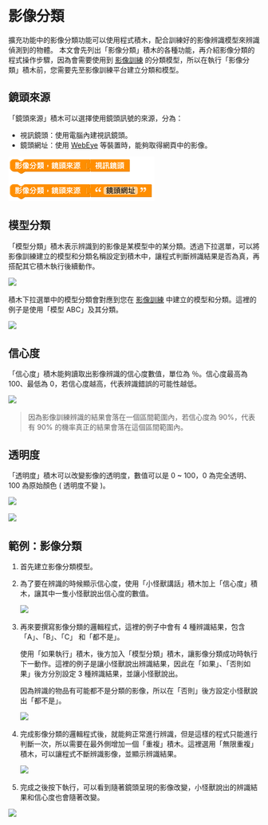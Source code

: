 # 影像分類

擴充功能中的影像分類功能可以使用程式積木，配合訓練好的影像辨識模型來辨識偵測到的物體。
本文會先列出「影像分類」積木的各種功能，再介紹影像分類的程式操作步驟，因為會需要使用到 [影像訓練](https://md.kingkit.codes/s/g0MObOuu7) 的分類模型，所以在執行「影像分類」積木前，您需要先至影像訓練平台建立分類和模型。

## 鏡頭來源

「鏡頭來源」積木可以選擇使用鏡頭訊號的來源，分為：
- 視訊鏡頭：使用電腦內建視訊鏡頭。
- 鏡頭網址：使用 [WebEye](https://store.webduino.io/products?query=webeye) 等裝置時，能夠取得網頁中的影像。

![Web:Bit 影像分類](../../../../media/zh-tw/education/extension/imagemlDetect-blockly-01.png)

## 模型分類

「模型分類」積木表示辨識到的影像是某模型中的某分類。透過下拉選單，可以將影像訓練建立的模型和分類名稱設定到積木中，讓程式判斷辨識結果是否為真，再搭配其它積木執行後續動作。

![](/uploads/upload_b78c77e0ccfea24df7e145043cfceec5.png)

積木下拉選單中的模型分類會對應到您在 [影像訓練](https://md.kingkit.codes/s/g0MObOuu7) 中建立的模型和分類。這裡的例子是使用「模型 ABC」及其分類。

![](/uploads/upload_da1d8f002f9c0e90f7ea187c07b26bc6.png)

## 信心度

「信心度」積木能夠讀取出影像辨識的信心度數值，單位為 ％。信心度最高為 100、最低為 0，若信心度越高，代表辨識錯誤的可能性越低。

![](/uploads/upload_a6b13eb1436bdde4d7748ca22a4df410.png)

> 因為影像訓練辨識的結果會落在一個區間範圍內，若信心度為 90%，代表有 90% 的機率真正的結果會落在這個區間範圍內。

## 透明度

「透明度」積木可以改變影像的透明度，數值可以是 0 ~ 100，0 為完全透明、100 為原始顏色 ( 透明度不變 )。

![](/uploads/upload_44637df9970b09b3bf95b5961d6622b9.png)

![](/uploads/upload_e99991b1f13f3ce005bb6329bcdf165e.png)

## 範例：影像分類

1. 首先建立影像分類模型。
2. 為了要在辨識的時候顯示信心度，使用「小怪獸講話」積木加上「信心度」積木，讓其中一隻小怪獸說出信心度的數值。

    ![](/uploads/upload_2983517ff934ad63c148fe2415a49490.png)

3. 再來要撰寫影像分類的邏輯程式，這裡的例子中會有 4 種辨識結果，包含「A」、「B」、「C」 和「都不是」。

    使用「如果執行」積木，後方加入「模型分類」積木，讓影像分類成功時執行下一動作。這裡的例子是讓小怪獸說出辨識結果，因此在「如果」、「否則如果」後方分別設定 3 種辨識結果，並讓小怪獸說出。
    
    因為辨識的物品有可能都不是分類的影像，所以在「否則」後方設定小怪獸說出「都不是」。

    ![](/uploads/upload_566d63e8bfaf1cc6b492a4c9d34fe55a.png)

4. 完成影像分類的邏輯程式後，就能夠正常進行辨識，但是這樣的程式只能進行判斷一次，所以需要在最外側增加一個「重複」積木。這裡選用「無限重複」積木，可以讓程式不斷辨識影像，並顯示辨識結果。

    ![](/uploads/upload_aa6841a54364b89de8abfcd9c3e58cde.png)

5. 完成之後按下執行，可以看到隨著鏡頭呈現的影像改變，小怪獸說出的辨識結果和信心度也會隨著改變。

![](https://webbit.webduino.io/tutorials/media/zh-tw/kebbi/imagemlDetect/blockly-10.gif)
